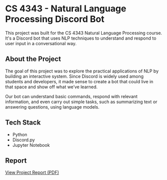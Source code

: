# CS 4343 - Natural Language Processing Discord Bot

This project was built for the CS 4343 Natural Language Processing course. It's a Discord bot that uses NLP techniques to understand and respond to user input in a conversational way.

## About the Project

The goal of this project was to explore the practical applications of NLP by building an interactive system. Since Discord is widely used among students and developers, it made sense to create a bot that could live in that space and show off what we’ve learned.

Our bot can understand basic commands, respond with relevant information, and even carry out simple tasks, such as summarizing text or answering questions, using language models.


## Tech Stack

- Python  
- Discord.py  
- Jupyter Notebook

## Report 
[View Project Report (PDF)](PS2NLPMahmood.pdf)




